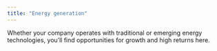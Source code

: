 ```yaml
---
title: "Energy generation"
---
```

Whether your company operates with traditional or emerging energy technologies, you’ll find opportunities for growth and high returns here.

